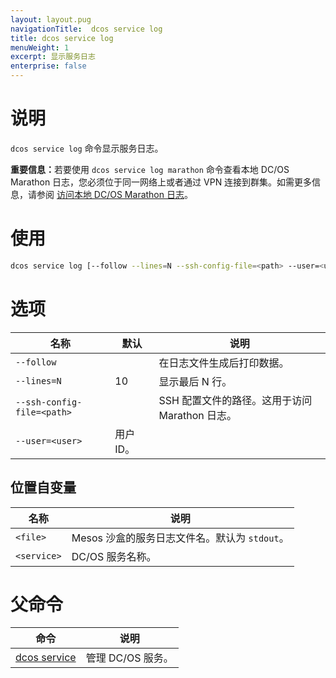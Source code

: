 ```yaml
---
layout: layout.pug
navigationTitle:  dcos service log
title: dcos service log
menuWeight: 1
excerpt: 显示服务日志
enterprise: false
---
```


# 说明

`dcos service log` 命令显示服务日志。

<p class="message--important"><strong>重要信息：</strong>若要使用 <code>dcos service log marathon</code> 命令查看本地 DC/OS Marathon 日志，您必须位于同一网络上或者通过 VPN 连接到群集。如需更多信息，请参阅 <a href="/1.12/monitoring/logging/quickstart/">访问本地 DC/OS Marathon 日志</a>。</p>

# 使用

```bash
dcos service log [--follow --lines=N --ssh-config-file=<path> --user=<user>] <service> [<file>]
```

# 选项

| 名称 | 默认 | 说明 |
|---------|-------------|-------------|
| `--follow` | | 在日志文件生成后打印数据。 |
| `--lines=N` | 10 | 显示最后 N 行。|
| `--ssh-config-file=<path>` | | SSH 配置文件的路径。这用于访问 Marathon 日志。|
| `--user=<user>` | 用户 ID。 | |

## 位置自变量

| 名称 | 说明 |
|---------|-------------|
| `<file>` | Mesos 沙盒的服务日志文件名。默认为 `stdout`。|
| `<service>` | DC/OS 服务名称。|

# 父命令

| 命令 | 说明 |
|---------|-------------|
| [dcos service](/dcos/cn/1.12/cli/command-reference/dcos-service/) | 管理 DC/OS 服务。|
